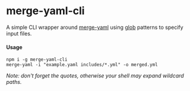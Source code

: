 # merge-yaml-cli

A simple CLI wrapper around [merge-yaml](https://www.npmjs.com/package/merge-yaml) using [glob](https://www.npmjs.com/package/glob) patterns to specify input files.

#### Usage

```shell
npm i -g merge-yaml-cli
merge-yaml -i "example.yaml includes/*.yml" -o merged.yml
```
*Note: don't forget the quotes, otherwise your shell may expand wildcard paths.*
